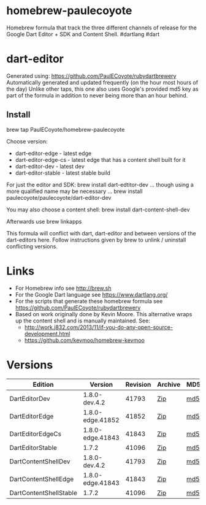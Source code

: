 homebrew-paulecoyote
====================

Homebrew formula that track the three different channels of release for the Google Dart Editor + SDK and Content Shell.  #dartlang #dart

dart-editor
===========

Generated using: https://github.com/PaulECoyote/rubydartbrewery
Automatically generated and updated frequently (on the hour most hours of the day)
Unlike other taps, this one also uses Google's provided md5 key as part of the formula in addition to never being more than an hour behind.

Install
-------
brew tap PaulECoyote/homebrew-paulecoyote

Choose version:
* dart-editor-edge - latest edge
* dart-editor-edge-cs - latest edge that has a content shell built for it
* dart-editor-dev - latest dev
* dart-editor-stable - latest stable build

For just the editor and SDK:
brew install dart-edtitor-dev
... though using a more qualified name may be necessary ...
brew install paulecoyote/paulecoyote/dart-editor-dev

You may also choose a content shell:
brew install dart-content-shell-dev

Afterwards use 
brew linkapps

This formula will conflict with dart, dart-editor and between versions of the dart-editors here.  Follow instructions given by brew to unlink / uninstall conflicting versions.

Links
=====
* For Homebrew info see http://brew.sh
* For the Google Dart language see https://www.dartlang.org/
* For the scripts that generate these homebrew formula see https://github.com/PaulECoyote/rubydartbrewery
* Based on work originally done by Kevin Moore. This alternative wraps up the content shell and is manually maintained.  See: 
    * http://work.j832.com/2013/11/if-you-do-any-open-source-development.html
    * https://github.com/kevmoo/homebrew-kevmoo

Versions
========
| Edition | Version | Revision | Archive | MD5 | Notes |
| ------- | ------- | -------- | ------- | --- | ----- |
| DartEditorDev | 1.8.0-dev.4.2 | 41793 | [Zip](https://storage.googleapis.com/dart-archive/channels/dev/release/41793/editor/darteditor-macos-x64.zip) | [md5](https://storage.googleapis.com/dart-archive/channels/dev/release/41793/editor/darteditor-macos-x64.zip.md5sum) | [Changes](https://storage.googleapis.com/dart-archive/channels/dev/release/latest/changelog.html) |
| DartEditorEdge | 1.8.0-edge.41852 | 41852 | [Zip](https://storage.googleapis.com/dart-archive/channels/be/raw/41852/editor/darteditor-macos-x64.zip) | [md5](https://storage.googleapis.com/dart-archive/channels/be/raw/41852/editor/darteditor-macos-x64.zip.md5sum) | - |
| DartEditorEdgeCs | 1.8.0-edge.41843 | 41843 | [Zip](https://storage.googleapis.com/dart-archive/channels/be/raw/41843/editor/darteditor-macos-x64.zip) | [md5](https://storage.googleapis.com/dart-archive/channels/be/raw/41843/editor/darteditor-macos-x64.zip.md5sum) | - |
| DartEditorStable | 1.7.2 | 41096 | [Zip](https://storage.googleapis.com/dart-archive/channels/stable/release/41096/editor/darteditor-macos-x64.zip) | [md5](https://storage.googleapis.com/dart-archive/channels/stable/release/41096/editor/darteditor-macos-x64.zip.md5sum) | [Changes](https://storage.googleapis.com/dart-archive/channels/stable/release/latest/changelog.html) |
| DartContentShellDev | 1.8.0-dev.4.2 | 41793 | [Zip](https://storage.googleapis.com/dart-archive/channels/dev/release/41793/dartium/content_shell-macos-ia32-release.zip) | [md5](https://storage.googleapis.com/dart-archive/channels/dev/release/41793/dartium/content_shell-macos-ia32-release.zip.md5sum) | - |
| DartContentShellEdge | 1.8.0-edge.41843 | 41843 | [Zip](https://storage.googleapis.com/dart-archive/channels/be/raw/41843/dartium/content_shell-macos-ia32-release.zip) | [md5](https://storage.googleapis.com/dart-archive/channels/be/raw/41843/dartium/content_shell-macos-ia32-release.zip.md5sum) | - |
| DartContentShellStable | 1.7.2 | 41096 | [Zip](https://storage.googleapis.com/dart-archive/channels/stable/release/41096/dartium/content_shell-macos-ia32-release.zip) | [md5](https://storage.googleapis.com/dart-archive/channels/stable/release/41096/dartium/content_shell-macos-ia32-release.zip.md5sum) | - |

